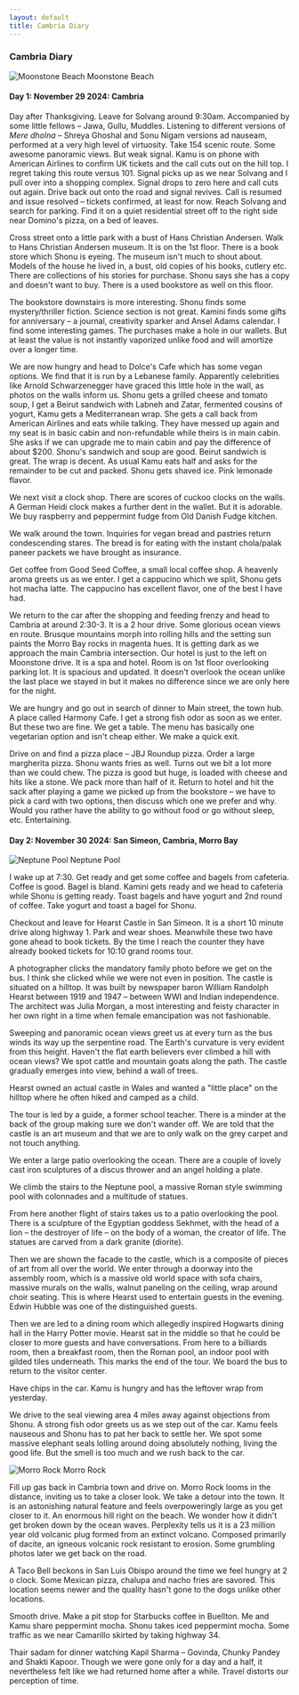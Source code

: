 ```yaml
---
layout: default
title: Cambria Diary
---
```


### Cambria Diary

![Moonstone Beach](../../../img/cambria.jpg)
<span class="credit">Moonstone Beach</span>

#### Day 1: November 29 2024: Cambria

Day after Thanksgiving. Leave for Solvang around 9:30am. Accompanied by some little fellows – Jawa, Gullu, Muddles. Listening to different versions of *Mere dholna* – Shreya Ghoshal and Sonu Nigam versions ad nauseam, performed at a very high level of virtuosity. Take 154 scenic route. Some awesome panoramic views. But weak signal. Kamu is on phone with American Airlines to confirm UK tickets and the call cuts out on the hill top. I regret taking this route versus 101. Signal picks up as we near Solvang and I pull over into a shopping complex. Signal drops to zero here and call cuts out again. Drive back out onto the road and signal revives. Call is resumed and issue resolved – tickets confirmed, at least for now. Reach Solvang and search for parking. Find it on a quiet residential street off to the right side near Domino's pizza, on a bed of leaves.  

Cross street onto a little park with a bust of Hans Christian Andersen. Walk to Hans Christian Andersen museum. It is on the 1st floor. There is a book store which Shonu is eyeing. The museum isn't much to shout about. Models of the house he lived in, a bust, old copies of his books, cutlery etc. There are collections of his stories for purchase. Shonu says she has a copy and doesn't want to buy. There is a used bookstore as well on this floor. 

The bookstore downstairs is more interesting. Shonu finds some mystery/thriller fiction. Science section is not great. Kamini finds some gifts for anniversary – a journal, creativity sparker and Ansel Adams calendar. I find some interesting games. The purchases make a hole in our wallets. But at least the value is not instantly vaporized unlike food and will amortize over a longer time.

We are now hungry and head to Dolce's Cafe which has some vegan options. We find that it is run by a Lebanese family. Apparently celebrities like Arnold Schwarzenegger have graced this little hole in the wall, as photos on the walls inform us. Shonu gets a grilled cheese and tomato soup, I get a Beirut sandwich with Labneh and Zatar, fermented cousins of yogurt, Kamu gets a Mediterranean wrap. She gets a call back from American Airlines and eats while talking. They have messed up again and my seat is in basic cabin and non-refundable while theirs is in main cabin. She asks if we can upgrade me to main cabin and pay the difference of about $200. Shonu's sandwich and soup are good. Beirut sandwich is great. The wrap is decent. As usual Kamu eats half and asks for the remainder to be cut and packed. Shonu gets shaved ice. Pink lemonade flavor. 

We next visit a clock shop. There are scores of cuckoo clocks on the walls. A German Heidi clock makes a further dent in the wallet. But it is adorable. We buy raspberry and peppermint fudge from Old Danish Fudge kitchen. 

We walk around the town. Inquiries for vegan bread and pastries return condescending stares. The bread is for eating with the instant chola/palak paneer packets we have brought as insurance. 

Get coffee from Good Seed Coffee, a small local coffee shop. A heavenly aroma greets us as we enter. I get a cappucino which we split, Shonu gets hot macha latte. The cappucino has excellent flavor, one of the best I have had. 

We return to the car after the shopping and feeding frenzy and head to Cambria at around 2:30-3. It is a 2 hour drive. Some glorious ocean views en route. Brusque mountains morph into rolling hills and the setting sun paints the Morro Bay rocks in magenta hues. It is getting dark as we approach the main Cambria intersection. Our hotel is just to the left on Moonstone drive. It is a spa and hotel. Room is on 1st floor overlooking parking lot. It is spacious and updated. It doesn't overlook the ocean unlike the last place we stayed in but it makes no difference since we are only here for the night. 

We are hungry and go out in search of dinner to Main street, the town hub. A place called Harmony Cafe. I get a strong fish odor as soon as we enter. But these two are fine. We get a table. The menu has basically one vegetarian option and isn't cheap either. We make a quick exit. 

Drive on and find a pizza place – JBJ Roundup pizza. Order a large margherita pizza. Shonu wants fries as well. Turns out we bit a lot more than we could chew. The pizza is good but huge, is loaded with cheese and hits like a stone. We pack more than half of it. Return to hotel and hit the sack after playing a game we picked up from the bookstore – we have to pick a card with two options, then discuss which one we prefer and why. Would you rather have the ability to go without food or go without sleep, etc. Entertaining. 
  
#### Day 2: November 30 2024: San Simeon, Cambria, Morro Bay

![Neptune Pool](../../../img/neptune-pool.jpg)
<span class="credit">Neptune Pool</span>

I wake up at 7:30. Get ready and get some coffee and bagels from cafeteria. Coffee is good. Bagel is bland. Kamini gets ready and we head to cafeteria while Shonu is getting ready. Toast bagels and have yogurt and 2nd round of coffee. Take yogurt and toast a bagel for Shonu. 

Checkout and leave for Hearst Castle in San Simeon. It is a short 10 minute drive along highway 1. Park and wear shoes. Meanwhile these two have gone ahead to book tickets. By the time I reach the counter they have already booked tickets for 10:10 grand rooms tour. 

A photographer clicks the mandatory family photo before we get on the bus. I think she clicked while we were not even in position. The castle is situated on a hilltop. It was built by newspaper baron William Randolph Hearst between 1919 and 1947 – between WWI and Indian independence. The architect was Julia Morgan, a most interesting and feisty character in her own right in a time when female emancipation was not fashionable. 

Sweeping and panoramic ocean views greet us at every turn as the bus winds its way up the serpentine road. The Earth's curvature is very evident from this height. Haven't the flat earth believers ever climbed a hill with ocean views? We spot cattle and mountain goats along the path. The castle gradually emerges into view, behind a wall of trees. 

Hearst owned an actual castle in Wales and wanted a "little place" on the hilltop where he often hiked and camped as a child. 

The tour is led by a guide, a former school teacher. There is a minder at the back of the group making sure we don't wander off. We are told that the castle is an art museum and that we are to only walk on the grey carpet and not touch anything. 

We enter a large patio overlooking the ocean. There are a couple of lovely cast iron sculptures of a discus thrower and an angel holding a plate. 

We climb the stairs to the Neptune pool, a massive Roman style swimming pool with colonnades and a multitude of statues. 

From here another flight of stairs takes us to a patio overlooking the pool. There is a sculpture of the Egyptian goddess Sekhmet, with the head of a lion – the destroyer of life – on the body of a woman, the creator of life. The statues are carved from a dark granite (diorite). 

Then we are shown the facade to the castle, which is a composite of pieces of art from all over the world. We enter through a doorway into the assembly room, which is a massive old world space with sofa chairs, massive murals on the walls, walnut paneling on the ceiling, wrap around choir seating. This is where Hearst used to entertain guests in the evening. Edwin Hubble was one of the distinguished guests. 

Then we are led to a dining room which allegedly inspired Hogwarts dining hall in the Harry Potter movie. Hearst sat in the middle so that he could be closer to more guests and have conversations. From here to a billiards room, then a breakfast room, then the Roman pool, an indoor pool with gilded tiles underneath. This marks the end of the tour. We board the bus to return to the visitor center. 

Have chips in the car. Kamu is hungry and has the leftover wrap from yesterday.

We drive to the seal viewing area 4 miles away against objections from Shonu. A strong fish odor greets us as we step out of the car. Kamu feels nauseous and Shonu has to pat her back to settle her. We spot some massive elephant seals lolling around doing absolutely nothing, living the good life. But the smell is too much and we rush back to the car. 

![Morro Rock](../../../img/morro-rock.jpg)
<span class="credit">Morro Rock</span>

Fill up gas back in Cambria town and drive on. Morro Rock looms in the distance, inviting us to take a closer look. We take a detour into the town. It is an astonishing natural feature and feels overpoweringly large as you get closer to it. An enormous hill right on the beach. We wonder how it didn't get broken down by the ocean waves. Perplexity tells us it is a 23 million year old volcanic plug formed from an extinct volcano. Composed primarily of dacite, an igneous volcanic rock resistant to erosion. Some grumbling photos later we get back on the road.

A Taco Bell beckons in San Luis Obispo around the time we feel hungry at 2 o clock. Some Mexican pizza, chalupa and nacho fries are savored. This location seems newer and the quality hasn't gone to the dogs unlike other locations.  

Smooth drive. Make a pit stop for Starbucks coffee in Buellton. Me and Kamu share peppermint mocha. Shonu takes iced peppermint mocha. Some traffic as we near Camarillo skirted by taking highway 34. 

Thair sadam for dinner watching Kapil Sharma – Govinda, Chunky Pandey and Shakti Kapoor. Though we were gone only for a day and a half, it nevertheless felt like we had returned home after a while. Travel distorts our perception of time. 